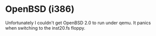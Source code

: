 # OpenBSD (i386)

Unfortunately I couldn't get OpenBSD 2.0 to run under qemu.
It panics when switching to the inst20.fs floppy.
